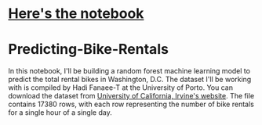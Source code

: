 # [Here's the notebook](https://github.com/tung2921/Predicting-Bike-Rentals/blob/master/Predicting_Bike_Rentals.ipynb)
# Predicting-Bike-Rentals
In this notebook, I'll be building a random forest machine learning model to predict the total rental bikes in Washington, D.C. The dataset I'll be working with is compiled by Hadi Fanaee-T at the University of Porto. You can download the dataset from [University of California, Irvine's website](http://archive.ics.uci.edu/ml/datasets/Bike+Sharing+Dataset). The file contains 17380 rows, with each row representing the number of bike rentals for a single hour of a single day. 



